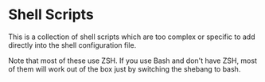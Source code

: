 Shell Scripts
=============

This is a collection of shell scripts which are too complex or specific to add directly into the shell configuration file.

Note that most of these use ZSH. If you use Bash and don't have ZSH, most of them will work out of the box just by switching the shebang to bash.